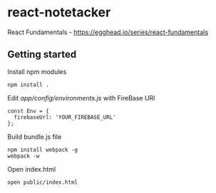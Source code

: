 # react-notetacker
React Fundamentals - https://egghead.io/series/react-fundamentals

## Getting started

Install npm modules

    npm install .
    
Edit *app/config/environments.js* with FireBase URl

    const Env = {
      firebaseUrl: 'YOUR_FIREBASE_URL'
    };
    
Build bundle.js file

    npm install webpack -g
    webpack -w    
    
Open index.html

    open public/index.html

